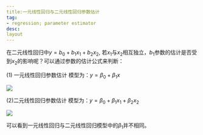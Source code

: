 ```yaml
---
title:一元线性回归与二元线性回归参数估计
tag:
- regression; parameter estimator
desc:
layout
---
```


在二元线性回归中$y = b_0 + b_1x_1 + b_2x_2$, 若$x_1$与$x_2$相互独立，$b_1$参数的估计是否受到$x_2$的影响呢？可以通过参数的估计公式来判断：

(1) 一元线性回归参数估计
模型为：$y = \beta_0 + \beta_1x$

![](\images\2020-12-27-univarible_regression.png)

(2)二元线性回归参数估计
模型为：$y = \beta_0 + \beta_1x_1 + \beta_2x_2$

![](\images\2020-12-27-binear_regression.png)

可以看到一元线性回归与二元线性回归模型中的$\beta_1$并不相同。